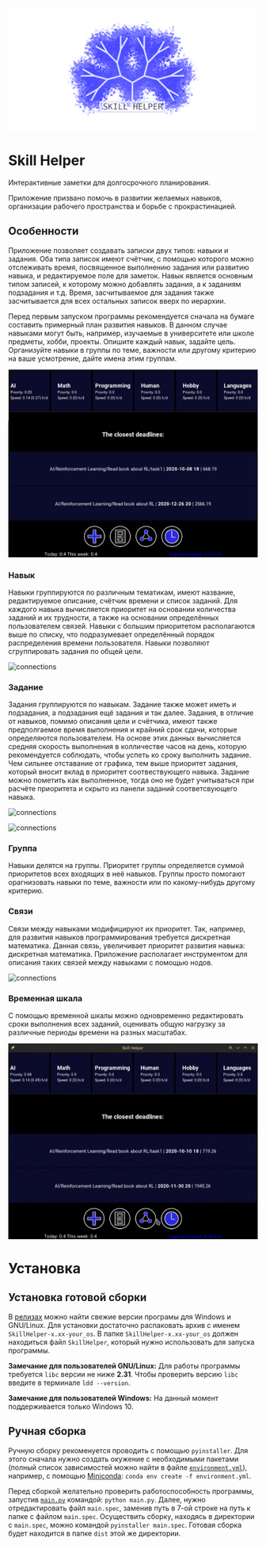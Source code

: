 ![skill_helper](logo_for_github.png)
# Skill Helper
Интерактивные заметки для долгосрочного планирования.

Приложение призвано помочь в развитии желаемых навыков, организации рабочего пространства и борьбе с прокрастинацией.

## Особенности
Приложение позволяет создавать записки двух типов: навыки и задания. Оба типа записок имеют счётчик, с помощью которого можно отслеживать время, посвященное выполнению задания или развитию навыка, и редактируемое поле для заметок. Навык является основным типом записей, к которому можно добавлять задания, а к заданиям подзадания и т.д. Время, засчитываемое для задания также засчитывается для всех остальных записок вверх по иерархии.

Перед первым запуском программы рекомендуется сначала на бумаге составить примерный план развития навыков. В данном случае навыками могут быть, например, изучаемые в университете или школе предметы, хобби, проекты. Опишите каждый навык, задайте цель. Организуйте навыки в группы по теме, важности или другому критерию на ваше усмотрение, дайте имена этим группам.

![connections](help/sk_demo_main.png)

### Навык
Навыки группируются по различным тематикам, имеют название, редактируемое описание, счётчик времени и список заданий. Для каждого навыка вычисляется приоритет на основании количества заданий и их трудности, а также на основании определённых пользователем связей. Навыки с большим приоритетом располагаются выше по списку, что подразумевает определённый порядок распределения времени пользователя. Навыки позволяют сгруппировать задания по общей цели.

![connections](help/sk_demo_create_skill.GIF)

### Задание
Задания группируются по навыкам. Задание также может иметь и подзадания, а подзадания ещё задания и так далее. Задания, в отличие от навыков, помимо описания цели и счётчика, имеют также предполгаемое время выполнения и крайний срок сдачи, которые определяются пользователем. На основе этих данных вычисляется средняя скорость выполнения в колличестве часов на день, которую рекомендуется соблюдать, чтобы успеть ко сроку выполнить задание. Чем сильнее отставание от графика, тем выше приоритет задания, который вносит вклад в приоритет соотвествующего навыка. Задание можно пометить как выполненное, тогда оно не будет учитываться при расчёте приоритета и скрыто из панели заданий соответсвующего навыка.

![connections](help/sk_demo_create_task.GIF)

![connections](help/sk_demo_work_task.GIF)

### Группа
Навыки делятся на группы. Приоритет группы определяется суммой приоритетов всех входящих в неё навыков. Группы просто помогают орагнизовать навыки по теме, важности или по какому-нибудь другому критерию.

### Связи
Связи между навыками модифицируют их приоритет. Так, например, для развития навыков программирования требуется дискретная математика. Данная связь, увеличивает приоритет развития навыка: дискретная математика. Приложение располагает инструментом для описания таких связей между навыками с помощью нодов.

![connections](help/sk_demo_connections.GIF)

### Временная шкала
С помощью временной шкалы можно одновременно редактировать сроки выполнения всех заданий, оценивать общую нагрузку за различные периоды времени на разных масштабах.

![timeline](help/sk_demo_timeline.GIF)

# Установка
## Установка готовой сборки
В [релизах](https://github.com/ZhekaHauska/SkillHelper/releases) можно найти свежие версии програмы для Windows и GNU/Linux. Для установки достаточно распаковать архив с именем `SkillHelper-x.xx-your_os`. В папке `SkillHelper-x.xx-your_os` должен находиться
файл `SkillHelper`, который нужно использовать для запуска программы.

**Замечание для пользователей GNU/Linux:** Для работы программы требуется `libс` версии не ниже **2.31**. Чтобы проверить версию `libc` введите в терминале `ldd --version`.

**Замечание для пользователей Windows:** На данный момент поддерживается только Windows 10.

## Ручная сборка
Ручную сборку рекоменуется проводить с помощью `pyinstaller`. Для этого сначала нужно создать окужение с необходимыми пакетами (полный список зависимостей можно найти в файле [`environment.yml`](https://github.com/ZhekaHauska/SkillHelper/blob/connections/environment.yml)), например, с помощью [Miniconda](https://docs.conda.io/en/latest/miniconda.html): `conda env create -f environment.yml`.

Перед сборкой желательно проверить работоспособность программы, запустив [`main.py`](https://github.com/ZhekaHauska/SkillHelper/blob/connections/main.py) командой: `python main.py`. Далее, нужно отредактировать файл `main.spec`, заменив путь в 7-ой строке на путь к папке с файлом `main.spec`. Осуществить сборку, находясь в директории с `main.spec`, можно командой `pyinstaller main.spec`. Готовая сборка будет находится в папке `dist` этой же директории.
